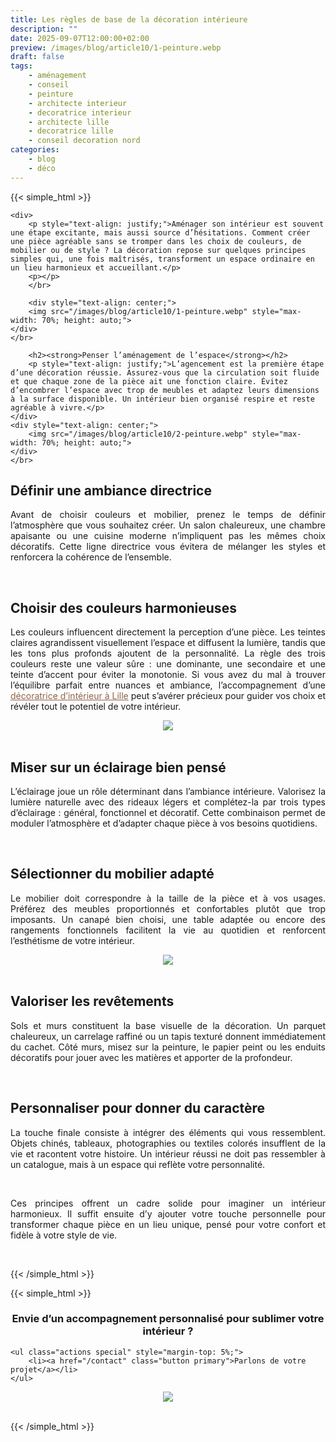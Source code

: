 ```yaml
---
title: Les règles de base de la décoration intérieure
description: ""
date: 2025-09-07T12:00:00+02:00
preview: /images/blog/article10/1-peinture.webp
draft: false
tags:
    - aménagement
    - conseil
    - peinture
    - architecte interieur
    - decoratrice interieur
    - architecte lille
    - decoratrice lille
    - conseil decoration nord
categories:
    - blog
    - déco
---
```


<!-- FM:Snippet:Start data:{"id":"Article","fields":[]} -->
{{< simple_html >}}

<div>
    
    <div>
        <p style="text-align: justify;">Aménager son intérieur est souvent une étape excitante, mais aussi source d’hésitations. Comment créer une pièce agréable sans se tromper dans les choix de couleurs, de mobilier ou de style ? La décoration repose sur quelques principes simples qui, une fois maîtrisés, transforment un espace ordinaire en un lieu harmonieux et accueillant.</p>
        <p></p>
        </br>

        <div style="text-align: center;">
        <img src="/images/blog/article10/1-peinture.webp" style="max-width: 70%; height: auto;">
    </div>
    </br>
        
        <h2><strong>Penser l’aménagement de l’espace</strong></h2>
        <p style="text-align: justify;">L’agencement est la première étape d’une décoration réussie. Assurez-vous que la circulation soit fluide et que chaque zone de la pièce ait une fonction claire. Évitez d’encombrer l’espace avec trop de meubles et adaptez leurs dimensions à la surface disponible. Un intérieur bien organisé respire et reste agréable à vivre.</p>    
    </div>
    <div style="text-align: center;">
        <img src="/images/blog/article10/2-peinture.webp" style="max-width: 70%; height: auto;">
    </div>
    </br>
</div>

<div>
    <h2><strong>Définir une ambiance directrice</strong></h2>
    <p style="text-align: justify;">Avant de choisir couleurs et mobilier, prenez le temps de définir l’atmosphère que vous souhaitez créer. Un salon chaleureux, une chambre apaisante ou une cuisine moderne n’impliquent pas les mêmes choix décoratifs. Cette ligne directrice vous évitera de mélanger les styles et renforcera la cohérence de l’ensemble.</p>
    <p></p>
</div>
 
</br>

<div>
    <h2><strong>Choisir des couleurs harmonieuses</strong></h2>
<p style="text-align: justify;">Les couleurs influencent directement la perception d’une pièce. Les teintes claires agrandissent visuellement l’espace et diffusent la lumière, tandis que les tons plus profonds ajoutent de la personnalité. La règle des trois couleurs reste une valeur sûre : une dominante, une secondaire et une teinte d’accent pour éviter la monotonie. Si vous avez du mal à trouver l’équilibre parfait entre nuances et ambiance, l’accompagnement d’une <a href="https://interieurdeco.fr/" style="color:#916347; text-decoration: underline;">
décoratrice d’intérieur à Lille</a> peut s’avérer précieux pour guider vos choix et révéler tout le potentiel de votre intérieur.</p>    
</div>

 <div style="text-align: center;">
        <img src="/images/blog/article10/3-peinture.webp" style="max-width: 70%; height: auto;">
</div>
</br>

<div>
    <h2><strong>Miser sur un éclairage bien pensé</strong></h2>
    <p style="text-align: justify;">L’éclairage joue un rôle déterminant dans l’ambiance intérieure. Valorisez la lumière naturelle avec des rideaux légers et complétez-la par trois types d’éclairage : général, fonctionnel et décoratif. Cette combinaison permet de moduler l’atmosphère et d’adapter chaque pièce à vos besoins quotidiens.</p>    
</div>
</br>

<div>
    <h2><strong>Sélectionner du mobilier adapté</strong></h2>
    <p style="text-align: justify;">Le mobilier doit correspondre à la taille de la pièce et à vos usages. Préférez des meubles proportionnés et confortables plutôt que trop imposants. Un canapé bien choisi, une table adaptée ou encore des rangements fonctionnels facilitent la vie au quotidien et renforcent l’esthétisme de votre intérieur.</p>    
</div>
 <div style="text-align: center;">
        <img src="/images/blog/article10/4-peinture.webp" style="max-width: 70%; height: auto;">
</div>
</br>

<div>
    <h2><strong>Valoriser les revêtements</strong></h2>
    <p style="text-align: justify;">Sols et murs constituent la base visuelle de la décoration. Un parquet chaleureux, un carrelage raffiné ou un tapis texturé donnent immédiatement du cachet. Côté murs, misez sur la peinture, le papier peint ou les enduits décoratifs pour jouer avec les matières et apporter de la profondeur.</p>    
</div>
</br>

<div>
    <h2><strong>Personnaliser pour donner du caractère</strong></h2>
    <p style="text-align: justify;">La touche finale consiste à intégrer des éléments qui vous ressemblent. Objets chinés, tableaux, photographies ou textiles colorés insufflent de la vie et racontent votre histoire. Un intérieur réussi ne doit pas ressembler à un catalogue, mais à un espace qui reflète votre personnalité.
    </p> 
</div>
</br>

<div>
    <p style="text-align: justify;">Ces principes offrent un cadre solide pour imaginer un intérieur harmonieux. Il suffit ensuite d’y ajouter votre touche personnelle pour transformer chaque pièce en un lieu unique, pensé pour votre confort et fidèle à votre style de vie.
    </p>
    <p></p>
</div>
</br>

{{< /simple_html >}}

{{< simple_html >}}
</br>
<div>
    <h3 style="text-align: center;">
        Envie d’un accompagnement personnalisé pour sublimer votre intérieur ?
    </h3>

	<ul class="actions special" style="margin-top: 5%;">
		<li><a href="/contact" class="button primary">Parlons de votre projet</a></li>
	</ul>
 </div>

  <div style="text-align: center;">
        <img src="/images/blog/article10/5-peinture.webp" style="max-width: 70%; height: auto;">
</div>
</br>


{{< /simple_html >}}
<!-- FM:Snippet:End -->
